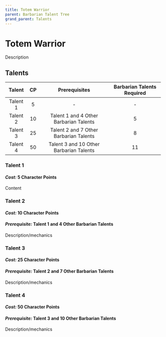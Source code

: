 ```yaml
---
title: Totem Warrior
parent: Barbarian Talent Tree
grand_parent: Talents
---
```


# Totem Warrior
Description

## Talents

| Talent | CP | Prerequisites | Barbarian Talents Required |
|:------:|:--:|:-------------:|:--------------------------:|
| Talent 1 | 5  | - | - |
| Talent 2 | 10 | Talent 1 and 4 Other Barbarian Talents | 5 |
| Talent 3 | 25 | Talent 2 and 7 Other Barbarian Talents | 8 |
| Talent 4 | 50 | Talent 3 and 10 Other Barbarian Talents | 11 |

### Talent 1
#### *Cost:* 5 Character Points
Content

### Talent 2
#### *Cost:* 10 Character Points
#### *Prerequisite:* Talent 1 and 4 Other Barbarian Talents
Description/mechanics

### Talent 3
#### *Cost:* 25 Character Points
#### *Prerequisite:* Talent 2 and 7 Other Barbarian Talents
Description/mechanics

### Talent 4
#### *Cost:* 50 Character Points
#### *Prerequisite:* Talent 3 and 10 Other Barbarian Talents
Description/mechanics
